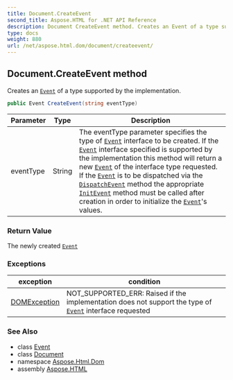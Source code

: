 ```yaml
---
title: Document.CreateEvent
second_title: Aspose.HTML for .NET API Reference
description: Document CreateEvent method. Creates an Event of a type supported by the implementation
type: docs
weight: 880
url: /net/aspose.html.dom/document/createevent/
---
```

## Document.CreateEvent method

Creates an [`Event`](../../../aspose.html.dom.events/event/) of a type supported by the implementation.

```csharp
public Event CreateEvent(string eventType)
```

| Parameter | Type | Description |
| --- | --- | --- |
| eventType | String | The eventType parameter specifies the type of [`Event`](../../../aspose.html.dom.events/event/) interface to be created.  If the [`Event`](../../../aspose.html.dom.events/event/) interface specified is supported by the implementation this method will return a new [`Event`](../../../aspose.html.dom.events/event/) of the interface type requested. If the [`Event`](../../../aspose.html.dom.events/event/) is to be dispatched via the [`DispatchEvent`](../../../aspose.html.dom.events/ieventtarget/dispatchevent/) method the appropriate [`InitEvent`](../../../aspose.html.dom.events/event/initevent/) method must be called after creation in order to initialize the [`Event`](../../../aspose.html.dom.events/event/)'s values. |

### Return Value

The newly created [`Event`](../../../aspose.html.dom.events/event/)

### Exceptions

| exception | condition |
| --- | --- |
| [DOMException](../../domexception/) | NOT_SUPPORTED_ERR: Raised if the implementation does not support the type of [`Event`](../../../aspose.html.dom.events/event/) interface requested |

### See Also

* class [Event](../../../aspose.html.dom.events/event/)
* class [Document](../)
* namespace [Aspose.Html.Dom](../../../aspose.html.dom/)
* assembly [Aspose.HTML](../../../)
